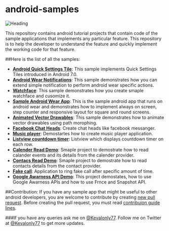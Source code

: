 # android-samples

![Heading](https://github.com/kevalpatel2106/android-samples/blob/master/WearableApp/asstes/heading.png)

This repository contains android tutorial projects that contain code of the sample applications that implements any particular feature. This repository is to help the developer to understand the feature and quickly implement the working code for that feature.

##Here is the list of all the samples:
- [**Android Quick Settings Tile**](https://github.com/kevalpatel2106/android-samples/tree/master/Android-N-Quick-Settings): This sample implements Quick Settings Tiles introduced in Android 7.0.
- [**Android Wear Notifications**](https://github.com/kevalpatel2106/android-samples/tree/master/Wearable%20Notification): This sample demonstrates how you can extend simple notification to perform android wear specific actions.
- [**Watchface**](https://github.com/kevalpatel2106/android-samples/tree/master/WatchfaceSample): This sample demonstrates how you create smaple watchface and cusomize it.
- [**Sample Android Wear App**](https://github.com/kevalpatel2106/android-samples/tree/master/WearableApp): This is the sample android app that runs on android wear and demonstrates how to implement always on screen, step counter and responsive layout for square and round screens. 
- [**Animated Vector Drawables**](https://github.com/kevalpatel2106/android-samples/tree/master/Animated%20Vector%20Drawables): This sample demonstrates how to animate vector drawables using path morophing.
- [**Facebook Chat Heads**](https://github.com/kevalpatel2106/android-samples/tree/master/Facebook%20Chat%20Heads): Create chat heads like facebook messanger.
- [**Music player**](https://github.com/kevalpatel2106/android-samples/tree/master/MusicPlayer): Demostartes how to create music player application.
- [**Listview countdown timer**](https://github.com/kevalpatel2106/android-samples/tree/master/Listview%20Countdown%20Timer): Listview which displays countdown timer on each row.
- [**Calender Read Demo**](https://github.com/kevalpatel2106/android-samples/tree/master/CalenderReadDemo): Smaple project to demostrate how to read calander events and its details from the calender provider.
- [**Contacs Read Demo**](https://github.com/kevalpatel2106/android-samples/tree/master/ContactsRead): Smaple project to demostrate how to read contacts details from the contact provider.
- [**Fake call**](https://github.com/kevalpatel2106/android-samples/tree/master/FakeCall): Application to ring fake call after specific amount of time.
- [**Google Awarness API Demo**](https://github.com/kevalpatel2106/android-samples/tree/master/Google-Awareness-Demo): This project demostates, how to use Google Awarness APIs and how to use Frnce and Snapshot API.

##Contribution:
If you have any sample app that might be useful to other android developers, you are welcome to contribute by creating [new pull request](https://github.com/kevalpatel2106/android-samples/pulls). Before creating the pull request, you must read [contribuion guide lines](https://github.com/kevalpatel2106/android-samples/blob/master/CONTRIBUTING.md).

###If you have any queries ask me on [@Kevalonly77](https://twitter.com/Kevalonly77). Follow me on Twitter at [@Kevalonly77](https://twitter.com/Kevalonly77) to get more updates. 
